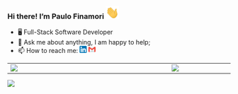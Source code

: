 ### Hi there! I’m Paulo Finamori <img src="https://github.com/Finamori/Finamori/blob/main/Hi.gif" width="30px">
- 🖥 Full-Stack Software Developer
- 💬 Ask me about anything, I am happy to help; 
- 📫 How to reach me: <a href="https://www.linkedin.com/in/paulo-finamori"><img src="https://github.com/Finamori/Finamori/blob/main/linkedin.png" width="16"></img></a> 
  <a href="mailto:paulofinamori@gmail.com"><img src="https://github.com/Finamori/Finamori/blob/main/gmail.png" width="16"></img></a> 




<center>
<table>
    <tr>
        <td><img width="350px" align="left" src="https://github-readme-stats.vercel.app/api/top-langs/?username=Finamori&hide=html&layout=compact&theme=white" /></td>
        <td><img width="395px" align="left" src="https://github-readme-stats.vercel.app/api?username=Finamori&theme=white"/></td>
    </tr>   
</table>
</center>  






![](https://komarev.com/ghpvc/?username=Finamori)

